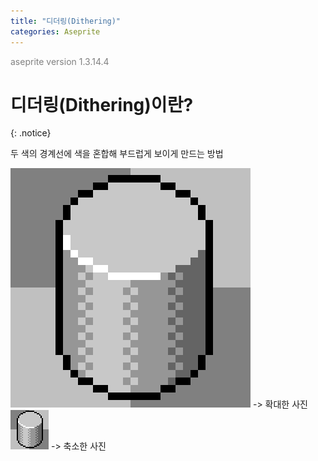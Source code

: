 ```yaml
---
title: "디더링(Dithering)"
categories: Aseprite
---
```





<span style="color:gray">aseprite version 1.3.14.4</span>




# 디더링(Dithering)이란?
{: .notice}

두 색의 경계선에 색을 혼합해 부드럽게 보이게 만드는 방법

<img src="/img/Aseprite/dithering-big.png"/>
-> 확대한 사진

<img src="/img/Aseprite/dithering-small.png"/>
-> 축소한 사진